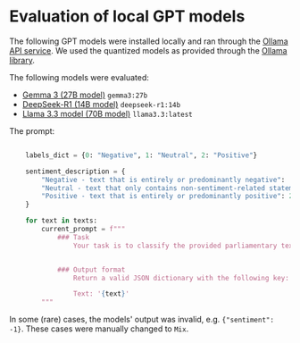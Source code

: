 # Evaluation of local GPT models

The following GPT models were installed locally and ran through the [Ollama API service](https://ollama.com/). We used the quantized models as provided through the [Ollama library](https://ollama.com/library/).

The following models were evaluated:
- [Gemma 3 (27B model)](https://ollama.com/library/gemma3) `gemma3:27b`
- [DeepSeek-R1 (14B model)](https://ollama.com/library/deepseek-r1) `deepseek-r1:14b`
- [Llama 3.3 model (70B model)](https://ollama.com/library/llama3.3) `llama3.3:latest`

The prompt:
```python

	labels_dict = {0: "Negative", 1: "Neutral", 2: "Positive"}

	sentiment_description = {
		"Negative - text that is entirely or predominantly negative":  0, 
		"Neutral - text that only contains non-sentiment-related statements": 1,
		"Positive - text that is entirely or predominantly positive": 2
	}

	for text in texts:
		current_prompt = f"""
			### Task
				Your task is to classify the provided parliamentary text into a sentiment label, meaning that you need to recognize whether the speaker's sentiment towards the topic is negative, neutral, positive or somewhere in between. You will be provided with an excerpt from a parliamentary speech in {lang} language, delimited by single quotation marks. Always provide a label, even if you are not sure.


			### Output format
				Return a valid JSON dictionary with the following key: 'sentiment' and a value should be an integer which represents one of the labels according to the following dictionary: {sentiment_description}.

				Text: '{text}'
		"""

```

In some (rare) cases, the models' output was invalid, e.g. `{"sentiment": -1}`. These cases were manually changed to `Mix`.